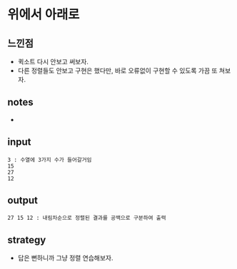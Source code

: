 # 위에서 아래로

## 느낀점
* 퀵소트 다시 안보고 써보자.
* 다른 정렬들도 안보고 구현은 했다만, 바로 오류없이 구현할 수 있도록 가끔 또 쳐보자.

## notes
* 

## input
```
3 : 수열에 3가지 수가 들어갈거임
15
27
12
```

## output
```
27 15 12 : 내림차순으로 정렬된 결과를 공백으로 구분하여 출력
```

## strategy
* 답은 뻔하니까 그냥 정렬 연습해보자.
